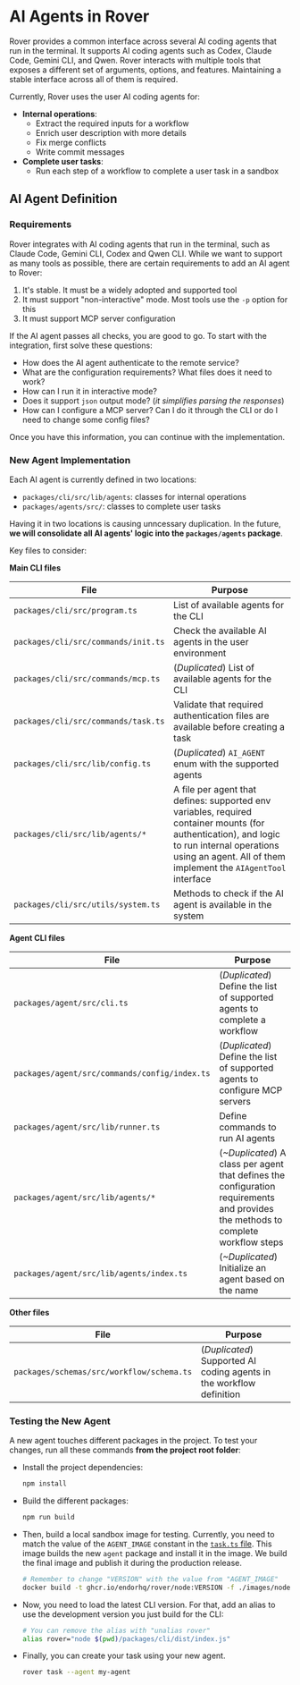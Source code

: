 # AI Agents in Rover

Rover provides a common interface across several AI coding agents that run in the terminal. It supports AI coding agents such as Codex, Claude Code, Gemini CLI, and Qwen. Rover interacts with multiple tools that exposes a different set of arguments, options, and features. Maintaining a stable interface across all of them is required.

Currently, Rover uses the user AI coding agents for:

- **Internal operations**: 
  - Extract the required inputs for a workflow
  - Enrich user description with more details
  - Fix merge conflicts
  - Write commit messages
- **Complete user tasks**: 
  - Run each step of a workflow to complete a user task in a sandbox

## AI Agent Definition

### Requirements

Rover integrates with AI coding agents that run in the terminal, such as Claude Code, Gemini CLI, Codex and Qwen CLI. While we want to support as many tools as possible, there are certain requirements to add an AI agent to Rover:

1. It's stable. It must be a widely adopted and supported tool
2. It must support "non-interactive" mode. Most tools use the `-p` option for this
3. It must support MCP server configuration

If the AI agent passes all checks, you are good to go. To start with the integration, first solve these questions:

- How does the AI agent authenticate to the remote service?
- What are the configuration requirements? What files does it need to work?
- How can I run it in interactive mode?
- Does it support `json` output mode? (_it simplifies parsing the responses_)
- How can I configure a MCP server? Can I do it through the CLI or do I need to change some config files?

Once you have this information, you can continue with the implementation.

### New Agent Implementation

Each AI agent is currently defined in two locations:

- `packages/cli/src/lib/agents`: classes for internal operations
- `packages/agents/src/`: classes to complete user tasks

Having it in two locations is causing unncessary duplication. In the future, **we will consolidate all AI agents' logic into the `packages/agents` package**.

Key files to consider:

**Main CLI files**

| File | Purpose |
| --- | --- |
| `packages/cli/src/program.ts` | List of available agents for the CLI |
| `packages/cli/src/commands/init.ts` | Check the available AI agents in the user environment |
| `packages/cli/src/commands/mcp.ts` | (_Duplicated_) List of available agents for the CLI |
| `packages/cli/src/commands/task.ts` | Validate that required authentication files are available before creating a task |
| `packages/cli/src/lib/config.ts` | (_Duplicated_) `AI_AGENT` enum with the supported agents | 
| `packages/cli/src/lib/agents/*` | A file per agent that defines: supported env variables, required container mounts (for authentication), and logic to run internal operations using an agent. All of them implement the `AIAgentTool` interface |
| `packages/cli/src/utils/system.ts` | Methods to check if the AI agent is available in the system |

**Agent CLI files**

| File | Purpose |
| --- | --- |
| `packages/agent/src/cli.ts` | (_Duplicated_) Define the list of supported agents to complete a workflow | 
| `packages/agent/src/commands/config/index.ts` | (_Duplicated_) Define the list of supported agents to configure MCP servers |
| `packages/agent/src/lib/runner.ts` | Define commands to run AI agents |
| `packages/agent/src/lib/agents/*` | (_~Duplicated_) A class per agent that defines the configuration requirements and provides the methods to complete workflow steps |
| `packages/agent/src/lib/agents/index.ts` | (_~Duplicated_) Initialize an agent based on the name | 

**Other files**

| File | Purpose |
| --- | --- |
| `packages/schemas/src/workflow/schema.ts` | (_Duplicated_) Supported AI coding agents in the workflow definition |

### Testing the New Agent

A new agent touches different packages in the project. To test your changes, run all these commands **from the project root folder**:

- Install the project dependencies:

  ```bash
  npm install
  ```

- Build the different packages:

  ```bash
  npm run build
  ```

- Then, build a local sandbox image for testing. Currently, you need to match the value of the `AGENT_IMAGE` constant in the [`task.ts` file](../packages/cli/src/commands/task.ts). This image builds the new `agent` package and install it in the image. We build the final image and publish it during the production release.

  ```bash
  # Remember to change "VERSION" with the value from "AGENT_IMAGE"
  docker build -t ghcr.io/endorhq/rover/node:VERSION -f ./images/node/Dockerfile .
  ```

- Now, you need to load the latest CLI version. For that, add an alias to use the development version you just build for the CLI:

  ```bash
  # You can remove the alias with "unalias rover"
  alias rover="node $(pwd)/packages/cli/dist/index.js"
  ```

- Finally, you can create your task using your new agent.

  ```bash
  rover task --agent my-agent
  ``` 